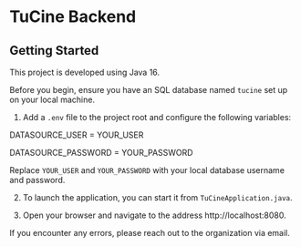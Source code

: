 # TuCine Backend

## Getting Started

This project is developed using Java 16.

Before you begin, ensure you have an SQL database named `tucine` set up on your local machine.

1. Add a `.env` file to the project root and configure the following variables:

DATASOURCE_USER = YOUR_USER

DATASOURCE_PASSWORD = YOUR_PASSWORD

Replace `YOUR_USER` and `YOUR_PASSWORD` with your local database username and password.

2. To launch the application, you can start it from `TuCineApplication.java`.

3. Open your browser and navigate to the address http://localhost:8080.

If you encounter any errors, please reach out to the organization via email.
